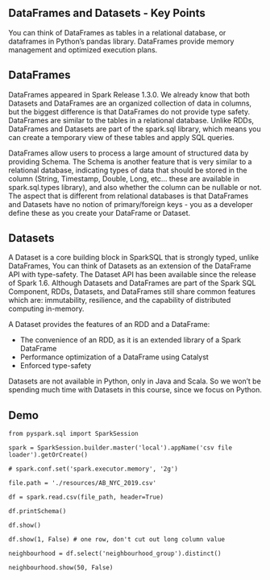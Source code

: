 ## DataFrames and Datasets - Key Points
You can think of DataFrames as tables in a relational database, or dataframes in Python’s pandas library. DataFrames provide memory management and optimized execution plans.

## DataFrames
DataFrames appeared in Spark Release 1.3.0. We already know that both Datasets and DataFrames are an organized collection of data in columns, but the biggest difference is that DataFrames do not provide type safety. DataFrames are similar to the tables in a relational database. Unlike RDDs, DataFrames and Datasets are part of the spark.sql library, which means you can create a temporary view of these tables and apply SQL queries.

DataFrames allow users to process a large amount of structured data by providing Schema. The Schema is another feature that is very similar to a relational database, indicating types of data that should be stored in the column (String, Timestamp, Double, Long, etc... these are available in spark.sql.types library), and also whether the column can be nullable or not. The aspect that is different from relational databases is that DataFrames and Datasets have no notion of primary/foreign keys - you as a developer define these as you create your DataFrame or Dataset.

## Datasets
A Dataset is a core building block in SparkSQL that is strongly typed, unlike DataFrames, You can think of Datasets as an extension of the DataFrame API with type-safety. The Dataset API has been available since the release of Spark 1.6. Although Datasets and DataFrames are part of the Spark SQL Component, RDDs, Datasets, and DataFrames still share common features which are: immutability, resilience, and the capability of distributed computing in-memory.

A Dataset provides the features of an RDD and a DataFrame:

- The convenience of an RDD, as it is an extended library of a Spark DataFrame
- Performance optimization of a DataFrame using Catalyst
- Enforced type-safety

Datasets are not available in Python, only in Java and Scala. So we won’t be spending much time with Datasets in this course, since we focus on Python.

## Demo
```
from pyspark.sql import SparkSession

spark = SparkSession.builder.master('local').appName('csv file loader').getOrCreate()

# spark.conf.set('spark.executor.memory', '2g')

file.path = './resources/AB_NYC_2019.csv'

df = spark.read.csv(file_path, header=True)

df.printSchema()

df.show()

df.show(1, False) # one row, don't cut out long column value

neighbourhood = df.select('neighbourhood_group').distinct()

neighbourhood.show(50, False)
